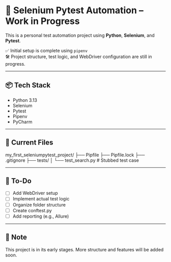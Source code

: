 # 🚧 Selenium Pytest Automation – Work in Progress

This is a personal test automation project using **Python**, **Selenium**, and **Pytest**.

✅ Initial setup is complete using `pipenv`  
🛠 Project structure, test logic, and WebDriver configuration are still in progress.

---

## 📦 Tech Stack

- Python 3.13
- Selenium
- Pytest
- Pipenv
- PyCharm

---

## 📁 Current Files

my_first_seleniumpytest_project/
├── Pipfile
├── Pipfile.lock
├── .gitignore
├── tests/
│ └── test_search.py # Stubbed test case

---

## 🔄 To-Do

- [ ] Add WebDriver setup
- [ ] Implement actual test logic
- [ ] Organize folder structure
- [ ] Create conftest.py
- [ ] Add reporting (e.g., Allure)

---

## 📌 Note

This project is in its early stages. More structure and features will be added soon.
